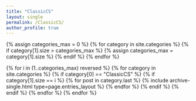 ```yaml
---
title: "ClassicCS"
layout: single
permalink: /ClassicCS/
author_profile: true
---
```


{% assign categories_max = 0 %}
{% for category in site.categories %}
  {% if category[1].size > categories_max %}
    {% assign categories_max = category[1].size %}
  {% endif %}
{% endfor %}


{% for i in (1..categories_max) reversed %}
  {% for category in site.categories %}
    {% if category[0] == "ClassicCS" %}
      {% if category[1].size == i %}
            {% for post in category.last %}
              {% include archive-single.html type=page.entries_layout %}
            {% endfor %}
      {% endif %}
    {% endif %}
  {% endfor %}
{% endfor %}

